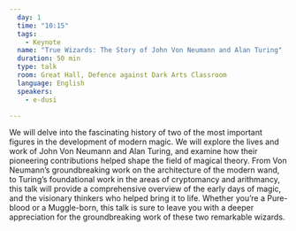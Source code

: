 ```yaml
---
  day: 1
  time: "10:15"
  tags:
    - Keynote
  name: "True Wizards: The Story of John Von Neumann and Alan Turing"
  duration: 50 min
  type: talk
  room: Great Hall, Defence against Dark Arts Classroom
  language: English
  speakers:
    - e-dusi

---
```


We will delve into the fascinating history of two of the most important figures in the development of modern magic. We will explore the lives and work of John Von Neumann and Alan Turing, and examine how their pioneering contributions helped shape the field of magical theory. From Von Neumann’s groundbreaking work on the architecture of the modern wand, to Turing’s foundational work in the areas of cryptomancy and arithmancy, this talk will provide a comprehensive overview of the early days of magic, and the visionary thinkers who helped bring it to life. Whether you’re a Pure-blood or a Muggle-born, this talk is sure to leave you with a deeper appreciation for the groundbreaking work of these two remarkable wizards.
